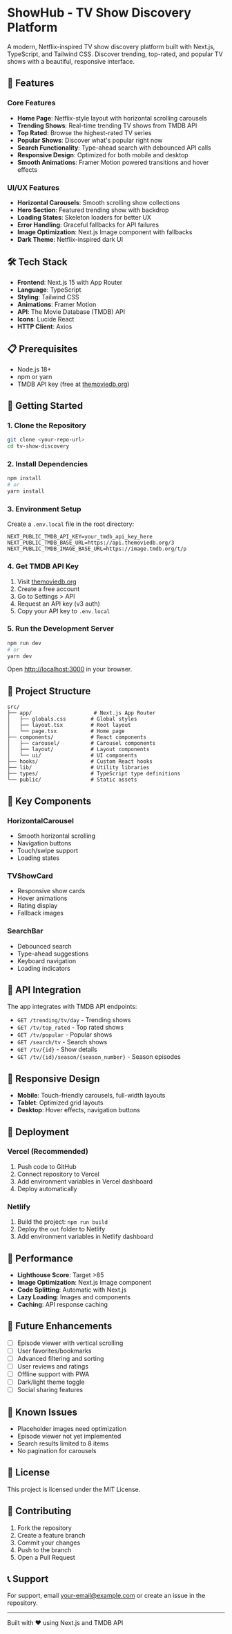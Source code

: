 # ShowHub - TV Show Discovery Platform

A modern, Netflix-inspired TV show discovery platform built with Next.js, TypeScript, and Tailwind CSS. Discover trending, top-rated, and popular TV shows with a beautiful, responsive interface.

## 🚀 Features

### Core Features
- **Home Page**: Netflix-style layout with horizontal scrolling carousels
- **Trending Shows**: Real-time trending TV shows from TMDB API
- **Top Rated**: Browse the highest-rated TV series
- **Popular Shows**: Discover what's popular right now
- **Search Functionality**: Type-ahead search with debounced API calls
- **Responsive Design**: Optimized for both mobile and desktop
- **Smooth Animations**: Framer Motion powered transitions and hover effects

### UI/UX Features
- **Horizontal Carousels**: Smooth scrolling show collections
- **Hero Section**: Featured trending show with backdrop
- **Loading States**: Skeleton loaders for better UX
- **Error Handling**: Graceful fallbacks for API failures
- **Image Optimization**: Next.js Image component with fallbacks
- **Dark Theme**: Netflix-inspired dark UI

## 🛠 Tech Stack

- **Frontend**: Next.js 15 with App Router
- **Language**: TypeScript
- **Styling**: Tailwind CSS
- **Animations**: Framer Motion
- **API**: The Movie Database (TMDB) API
- **Icons**: Lucide React
- **HTTP Client**: Axios

## 📋 Prerequisites

- Node.js 18+ 
- npm or yarn
- TMDB API key (free at [themoviedb.org](https://www.themoviedb.org/settings/api))

## 🚀 Getting Started

### 1. Clone the Repository
```bash
git clone <your-repo-url>
cd tv-show-discovery
```

### 2. Install Dependencies
```bash
npm install
# or
yarn install
```

### 3. Environment Setup
Create a `.env.local` file in the root directory:

```env
NEXT_PUBLIC_TMDB_API_KEY=your_tmdb_api_key_here
NEXT_PUBLIC_TMDB_BASE_URL=https://api.themoviedb.org/3
NEXT_PUBLIC_TMDB_IMAGE_BASE_URL=https://image.tmdb.org/t/p
```

### 4. Get TMDB API Key
1. Visit [themoviedb.org](https://www.themoviedb.org/)
2. Create a free account
3. Go to Settings > API
4. Request an API key (v3 auth)
5. Copy your API key to `.env.local`

### 5. Run the Development Server
```bash
npm run dev
# or
yarn dev
```

Open [http://localhost:3000](http://localhost:3000) in your browser.

## 📁 Project Structure

```
src/
├── app/                    # Next.js App Router
│   ├── globals.css        # Global styles
│   ├── layout.tsx         # Root layout
│   └── page.tsx           # Home page
├── components/            # React components
│   ├── carousel/          # Carousel components
│   ├── layout/            # Layout components
│   └── ui/                # UI components
├── hooks/                 # Custom React hooks
├── lib/                   # Utility libraries
├── types/                 # TypeScript type definitions
└── public/                # Static assets
```

## 🎨 Key Components

### HorizontalCarousel
- Smooth horizontal scrolling
- Navigation buttons
- Touch/swipe support
- Loading states

### TVShowCard
- Responsive show cards
- Hover animations
- Rating display
- Fallback images

### SearchBar
- Debounced search
- Type-ahead suggestions
- Keyboard navigation
- Loading indicators

## 🔧 API Integration

The app integrates with TMDB API endpoints:

- `GET /trending/tv/day` - Trending shows
- `GET /tv/top_rated` - Top rated shows  
- `GET /tv/popular` - Popular shows
- `GET /search/tv` - Search shows
- `GET /tv/{id}` - Show details
- `GET /tv/{id}/season/{season_number}` - Season episodes

## 📱 Responsive Design

- **Mobile**: Touch-friendly carousels, full-width layouts
- **Tablet**: Optimized grid layouts
- **Desktop**: Hover effects, navigation buttons

## 🚀 Deployment

### Vercel (Recommended)
1. Push code to GitHub
2. Connect repository to Vercel
3. Add environment variables in Vercel dashboard
4. Deploy automatically

### Netlify
1. Build the project: `npm run build`
2. Deploy the `out` folder to Netlify
3. Add environment variables in Netlify dashboard

## 🎯 Performance

- **Lighthouse Score**: Target >85
- **Image Optimization**: Next.js Image component
- **Code Splitting**: Automatic with Next.js
- **Lazy Loading**: Images and components
- **Caching**: API response caching

## 🔮 Future Enhancements

- [ ] Episode viewer with vertical scrolling
- [ ] User favorites/bookmarks
- [ ] Advanced filtering and sorting
- [ ] User reviews and ratings
- [ ] Offline support with PWA
- [ ] Dark/light theme toggle
- [ ] Social sharing features

## 🐛 Known Issues

- Placeholder images need optimization
- Episode viewer not yet implemented
- Search results limited to 8 items
- No pagination for carousels

## 📄 License

This project is licensed under the MIT License.

## 🤝 Contributing

1. Fork the repository
2. Create a feature branch
3. Commit your changes
4. Push to the branch
5. Open a Pull Request

## 📞 Support

For support, email your-email@example.com or create an issue in the repository.

---

Built with ❤️ using Next.js and TMDB API